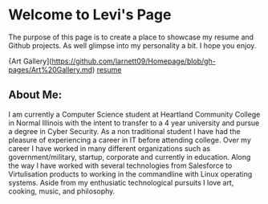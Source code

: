 # Welcome to Levi's Page

The purpose of this page is to create a place to showcase my resume and Github projects. As well glimpse into my personality a bit. I hope you enjoy.

{Art Gallery](https://github.com/larnett09/Homepage/blob/gh-pages/Art%20Gallery.md) [resume](https://github.com/larnett09/Homepage/blob/gh-pages/Levi%20Arnett%20Resume.docx)

## About Me:
I am currently a Computer Science student at Heartland Community College in Normal Illinois with the intent to transfer to a 4 year university and pursue a degree in Cyber Security. As a non traditional student I have had the pleasure of experiencing a career in IT before attending college. Over my career I have worked in many different organizations such as government/military, startup, corporate and currently in education. Along the way I have worked with several technologies from Salesforce to Virtulisation products to working in the commandline with Linux operating systems. Aside from my enthusiatic technological pursuits I love art, cooking, music, and philosophy. 
